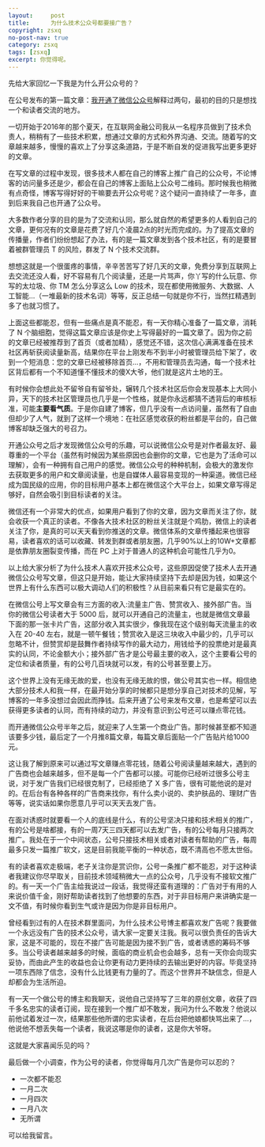 ```yaml
---
layout:     post
title:      为什么技术公众号都要接广告？
copyright: zsxq
no-post-nav: true
category: zsxq
tags: [zsxq]
excerpt: 你觉得呢。
---
```


先给大家回忆一下我是为什么开公众号的？

在公号发布的第一篇文章：[我开通了微信公众号](https://mp.weixin.qq.com/s/D9MOZ6mFz-0HPQ0gZx_L1Q)解释过两句，最初的目的只是想找一个和读者交流的地方。

一切开始于2016年的那个夏天，在互联网金融公司我从一名程序员做到了技术负责人，稍稍有了一些技术积累，想通过文章的方式和外界沟通、交流。随着写的文章越来越多，慢慢的喜欢上了分享这条道路，于是不断自发的促进我写出更多更好的文章。

在写文章的过程中发现，很多技术人都在自己的博客上推广自己的公众号，不论博客的访问量多还是少，都会在自己的博客上面贴上公众号二维码。那时候我也稍微有点奇怪，博客写得好好的干嘛要去开公众号呢？这个疑问一直持续了一年多，直到后来我自己也开通了公众号。

大多数作者分享的目的是为了交流和认同，那么就自然的希望更多的人看到自己的文章，更何况有的文章是花费了好几个凌晨2点的时光而完成的。为了提高文章的传播量，作者们纷纷想起了办法，有的是一篇文章发到各个技术社区，有的是要冒着被群管理员 T 的风险，群发了 N 个技术交流群。

想想这就是一个很蛋疼的事情，辛辛苦苦写了好几天的文章，免费分享到互联网上去交流还没人看，好不容易有几个阅读量，还是一片骂声，你丫写的什么玩意、你写的太垃圾、你 TM 怎么分享这么 Low 的技术，现在都使用微服务、大数据、人工智能…（一堆最新的技术名词）等等，反正总结一句就是你不行，当然扛精遇到多了也就习惯了。

上面这些都能忍，但有一些痛点是真不能忍，有一天你精心准备了一篇文章，消耗了 N 个脑细胞，觉得这篇文章应该是你史上写得最好的一篇文章了。因为你之前的文章已经被推荐到了首页（或者加精），感觉还不错，这次信心满满准备在技术社区再斩获阅读量新高，结果你在平台上刚发布不到半小时被管理员给下架了，收到一个短消息：您的文章已经被移除首页…，不用和管理员去沟通，每一个技术社区背后都有一个不知道懂不懂技术的傻X大爷，他们就是这片土地的王。

有时候你会想此处不留爷自有留爷处，辗转几个技术社区后你会发现基本上大同小异，天下的技术社区管理员也几乎是一个性格，就是你永远都猜不透背后的审核标准，可能**主要看气质**。于是你自建了博客，但几乎没有一点访问量，虽然有了自由但却少了人气，就到了这样一个境地：在社区感觉收获的粉丝都是平台的，自己做博客却缺乏强大的号召力。

开通公众号之后才发现微信公众号的乐趣，可以说微信公众号是对作者最友好、最尊重的一个平台（虽然有时候因为某些原因也会删你的文章，它也是为了活命可以理解），会有一种拥有自己用户的感觉。微信公众号的种种机制，会极大的激发你去获取更多的用户和文章阅读量，也是自媒体人最容易变现的一种渠道。微信已经成为国民级的应用，你的目标用户基本上都在微信这个大平台上，如果文章写得足够好，自然会吸引到目标读者的关注。

微信还有一个非常大的优点，如果用户看到了你的文章，因为文章而关注了你，就会收获一个真正的读者。不像各大技术社区的粉丝关注就是个鸡肋，微信上的读者关注了你，是真的可以天天看到你推送的文章。微信体系的文章传播起来也很容易，读者喜欢的话可以收藏、转发到群或者朋友圈，几乎90%以上的10W+文章都是依靠朋友圈裂变传播，而在 PC 上对于普通人的这种机会可能性几乎为0。

以上给大家分析了为什么技术人喜欢开技术公众号，这些原因促使了技术人去开通微信公众号写文章，但这只是开始，能让大家持续坚持下去却是因为钱，如果这个世界上有什么东西可以极大调动人们的积极性？从目前来看只有它是最实在的。

在微信公号上写文章会有三方面的收入:流量主广告、赞赏收入、接外部广告。当你的微信公号读者大于 5000 后，就可以开通自己的流量主，也就是微信文章最下面的那一张卡片广告，这部分收入其实很少，像我现在这个级别每天流量主的收入在 20-40 左右，就是一顿午餐钱；赞赏收入是这三块收入中最少的，几乎可以忽略不计，但赞赏却是鼓舞作者持续写作的最大动力，用钱给予的投票绝对是最真实的认同，不论金额大小；接外部广告才是公号最主要的收入，这个主要看公号的定位和读者质量，有的公号几百块就可以发，有的公号甚至要上万。

这个世界上没有无缘无故的爱，也没有无缘无故的恨，做公号其实也一样。相信绝大部分技术人和我一样，在最开始分享的时候都只是想分享自己对技术的见解，写博客的一年多没想过会因此而挣钱。后来开通了公号来发布文章，也是希望可以去获得更多读者的认同，而有持续的动力，并没有意识到公号还可以赚点零花钱。

而开通微信公众号半年之后，就迎来了人生第一个商业广告。那时候甚至都不知道该要多少钱，最后定了一个月推8篇文章，每篇文章后面贴一个广告贴片给1000元。

这让我了解到原来可以通过写文章赚点零花钱，随着公号阅读量越来越大，遇到的广告商也会越来越多，但不是每一个广告都可以接。可能你已经听过很多公号主说，对于发广告我们已经很克制了，已经拒绝了 X 多广告，很有可能他说的是对的。在后台有各种各样的广告商来找你，有什么卖小说的、卖护肤品的、理财广告等等，说实话如果你愿意几乎可以天天去发广告。

在面对诱惑时就要看一个人的底线是什么，有的公号坚决只接和技术相关的推广，有的公号是啥都接，有的一周7天三四天都可以去发广告，有的公号每月只接两次推广。我处在于一个中间状态，公号只接技术相关或者对读者有帮助的广告，每周最多只发一篇推广软文，这是目前我能平衡的一种状态，既不清高也不愿太世俗。

有的读者喜欢走极端，老子关注你是赏识你，公号一条推广都不能忍，对于这种读者我建议你尽早取关，目前技术领域稍微大一点的公众号，几乎没有不接软文推广的。有一天一个广告主给我说过一段话，我觉得还蛮有道理的：广告对于有用的人来说价值千金，刚好帮助读者找到了他想要的东西，对于非目标用户来讲确实是一文不值，有时候你看到生气或许是因为你是非目标用户。

曾经看到过有的人在技术群里面问，为什么技术公号博主都喜欢发广告呢？我要做一个永远没有广告的技术公众号，请大家一定要关注我。我可以很负责任的告诉大家，这是不可能的，现在不接广告可能是因为接不到广告，或者诱惑的筹码不够多。当公号读者越来越多的时候，面临的商业机会也会越多，总有一天你会向现实妥协，而由此产生的收益也会让你更有动力更持续的去输出更好的内容。毕竟坚持一项东西除了信念，没有什么比钱更有力量的了。而这个世界并不缺信念，但是人却都会为生活所迫。

有一天一个做公号的博主和我聊天，说他自己坚持写了三年的原创文章，收获了四千多名忠实的读者订阅，现在接到一个推广却不敢发，我问为什么不敢发？他说以前他试着发过一次，结果那些他所谓的忠实读者，在后台把他娘都快骂出来了…，他说他不想丢失每一个读者，我说这哪是你的读者，这是你大爷呀。

这就是大家喜闻乐见的吗？

最后做一个小调查，作为公号的读者，你觉得每月几次广告是你可以忍的？

- 一次都不能忍
- 一月二次
- 一月四次
- 一月八次
- 无所谓

可以给我留言。






